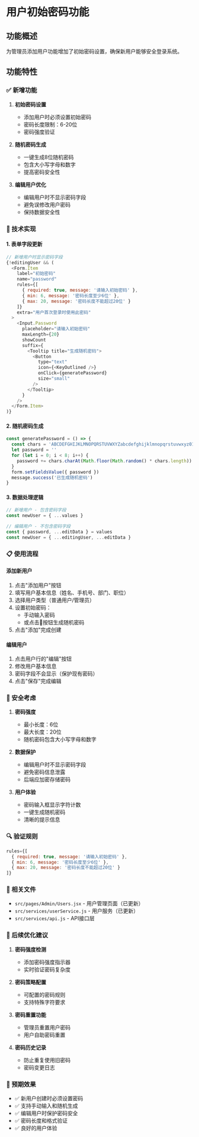 # 用户初始密码功能

## 功能概述

为管理员添加用户功能增加了初始密码设置，确保新用户能够安全登录系统。

## 功能特性

### ✅ 新增功能

1. **初始密码设置**
   - 添加用户时必须设置初始密码
   - 密码长度限制：6-20位
   - 密码强度验证

2. **随机密码生成**
   - 一键生成8位随机密码
   - 包含大小写字母和数字
   - 提高密码安全性

3. **编辑用户优化**
   - 编辑用户时不显示密码字段
   - 避免误修改用户密码
   - 保持数据安全性

### 🔧 技术实现

#### 1. 表单字段更新
```javascript
// 新增用户时显示密码字段
{!editingUser && (
  <Form.Item
    label="初始密码"
    name="password"
    rules={[
      { required: true, message: '请输入初始密码' },
      { min: 6, message: '密码长度至少6位' },
      { max: 20, message: '密码长度不能超过20位' }
    ]}
    extra="用户首次登录时使用此密码"
  >
    <Input.Password 
      placeholder="请输入初始密码" 
      maxLength={20}
      showCount
      suffix={
        <Tooltip title="生成随机密码">
          <Button
            type="text"
            icon={<KeyOutlined />}
            onClick={generatePassword}
            size="small"
          />
        </Tooltip>
      }
    />
  </Form.Item>
)}
```

#### 2. 随机密码生成
```javascript
const generatePassword = () => {
  const chars = 'ABCDEFGHIJKLMNOPQRSTUVWXYZabcdefghijklmnopqrstuvwxyz0123456789'
  let password = ''
  for (let i = 0; i < 8; i++) {
    password += chars.charAt(Math.floor(Math.random() * chars.length))
  }
  form.setFieldsValue({ password })
  message.success('已生成随机密码')
}
```

#### 3. 数据处理逻辑
```javascript
// 新增用户 - 包含密码字段
const newUser = { ...values }

// 编辑用户 - 不包含密码字段
const { password, ...editData } = values
const newUser = { ...editingUser, ...editData }
```

### 📋 使用流程

#### 添加新用户
1. 点击"添加用户"按钮
2. 填写用户基本信息（姓名、手机号、部门、职位）
3. 选择用户类型（普通用户/管理员）
4. 设置初始密码：
   - 手动输入密码
   - 或点击🔑按钮生成随机密码
5. 点击"添加"完成创建

#### 编辑用户
1. 点击用户行的"编辑"按钮
2. 修改用户基本信息
3. 密码字段不会显示（保护现有密码）
4. 点击"保存"完成编辑

### 🎯 安全考虑

1. **密码强度**
   - 最小长度：6位
   - 最大长度：20位
   - 随机密码包含大小写字母和数字

2. **数据保护**
   - 编辑用户时不显示密码字段
   - 避免密码信息泄露
   - 后端应加密存储密码

3. **用户体验**
   - 密码输入框显示字符计数
   - 一键生成随机密码
   - 清晰的提示信息

### 🔍 验证规则

```javascript
rules={[
  { required: true, message: '请输入初始密码' },
  { min: 6, message: '密码长度至少6位' },
  { max: 20, message: '密码长度不能超过20位' }
]}
```

### 📝 相关文件

- `src/pages/Admin/Users.jsx` - 用户管理页面（已更新）
- `src/services/userService.js` - 用户服务（已更新）
- `src/services/api.js` - API接口层

### 🚀 后续优化建议

1. **密码强度检测**
   - 添加密码强度指示器
   - 实时验证密码复杂度

2. **密码策略配置**
   - 可配置的密码规则
   - 支持特殊字符要求

3. **密码重置功能**
   - 管理员重置用户密码
   - 用户自助密码重置

4. **密码历史记录**
   - 防止重复使用旧密码
   - 密码变更日志

### 🎯 预期效果

- ✅ 新用户创建时必须设置密码
- ✅ 支持手动输入和随机生成
- ✅ 编辑用户时保护密码安全
- ✅ 密码长度和格式验证
- ✅ 良好的用户体验
